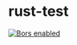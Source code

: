 # rust-test

[![Bors enabled](https://bors.tech/images/badge_small.svg)](https://app.bors.tech/repositories/41269)

